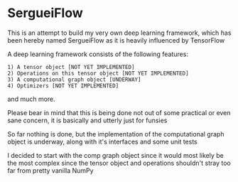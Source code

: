 # SergueiFlow

This is an attempt to build my very own deep learning framework, which has been hereby named SergueiFlow
as it is heavily influenced by TensorFlow

A deep learning framework consists of the following features:

	1) A tensor object [NOT YET IMPLEMENTED]
	2) Operations on this tensor object [NOT YET IMPLEMENTED]
	3) A computational graph object [UNDERWAY]
	4) Optimizers [NOT YET IMPLEMENTED]

and much more.

Please bear in mind that this is being done not out of some practical or even sane concern, it is basically and utterly
just for funsies

So far nothing is done, but the implementation of the computational graph object is underway, along with it's
interfaces and some unit tests

I decided to start with the comp graph object since it would most likely be the most complex since the tensor object and
operations shouldn't stray too far from pretty vanilla NumPy